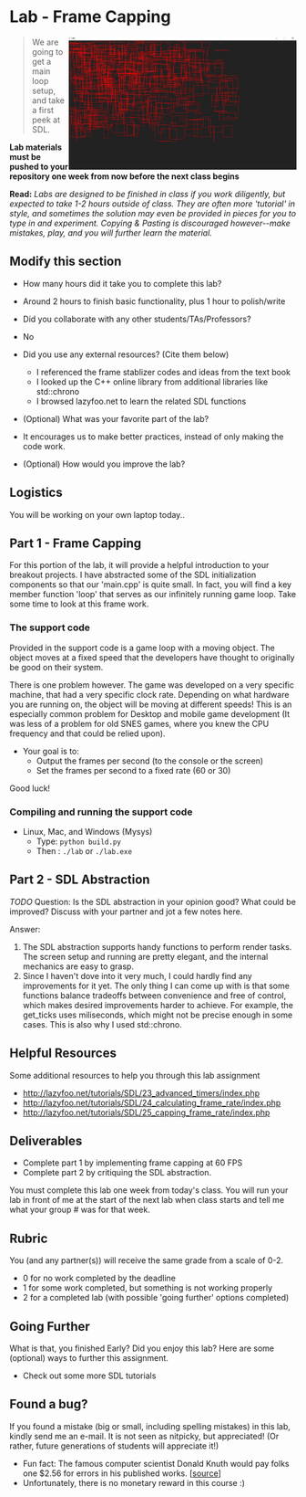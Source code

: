 # Lab - Frame Capping

<img align="right" width="400px" src="./media/rectangles.JPG">

> We are going to get a main loop setup, and take a first peek at SDL.

**Lab materials must be pushed to your repository one week from now before the next class begins**

**Read:** *Labs are designed to be finished in class if you work diligently, but expected to take 1-2 hours outside of class. They are often more 'tutorial' in style, and sometimes the solution may even be provided in pieces for you to type in and experiment. Copying & Pasting is discouraged however--make mistakes, play, and you will further learn the material.*

## Modify this section

- How many hours did it take you to complete this lab?
- Around 2 hours to finish basic functionality, plus 1 hour to polish/write

- Did you collaborate with any other students/TAs/Professors?
- No

- Did you use any external resources? (Cite them below)
  - I referenced the frame stablizer codes and ideas from the text book
  - I looked up the C++ online library from additional libraries like std::chrono
  - I browsed lazyfoo.net to learn the related SDL functions

- (Optional) What was your favorite part of the lab?
- It encourages us to make better practices, instead of only making the code work.

- (Optional) How would you improve the lab?

## Logistics

You will be working on your own laptop today..

## Part 1 - Frame Capping

For this portion of the lab, it will provide a helpful introduction to your breakout projects. I have abstracted some of the SDL initialization components so that our 'main.cpp' is quite small. In fact, you will find a key member function 'loop' that serves as our infinitely running game loop. Take some time to look at this frame work.


### The support code

Provided in the support code is a game loop with a moving object. The object moves at a fixed speed that the developers have thought to originally be good on their system.

There is one problem however. The game was developed on a very specific machine, that had a very specific clock rate. Depending on what hardware you are running on, the object will be moving at different speeds! This is an especially common problem for Desktop and mobile game development (It was less of a problem for old SNES games, where you knew the CPU frequency and that could be relied upon).

* Your goal is to:
  * Output the frames per second (to the console or the screen)
  * Set the frames per second to a fixed rate (60 or 30)
  
Good luck!

### Compiling and running the support code

* Linux, Mac, and Windows (Mysys)
  * Type: `python build.py`
  * Then : `./lab` or `./lab.exe`
  
## Part 2 - SDL Abstraction

*TODO* Question: Is the SDL abstraction in your opinion good? What could be improved? Discuss with your partner and jot a few notes here.

Answer: 

1. The SDL abstraction supports handy functions to perform render tasks. The screen setup and running are pretty elegant, and the internal mechanics are easy to grasp. 
2. Since I haven't dove into it very much, I could hardly find any improvements for it yet. The only thing I can come up with is that some functions balance tradeoffs between convenience and free of control, which makes desired improvements harder to achieve. For example, the get_ticks uses miliseconds, which might not be precise enough in some cases. This is also why I used std::chrono.

## Helpful Resources

Some additional resources to help you through this lab assignment

- http://lazyfoo.net/tutorials/SDL/23_advanced_timers/index.php
- http://lazyfoo.net/tutorials/SDL/24_calculating_frame_rate/index.php
- http://lazyfoo.net/tutorials/SDL/25_capping_frame_rate/index.php

## Deliverables

- Complete part 1 by implementing frame capping at 60 FPS
- Complete part 2 by critiquing the SDL abstraction.

You must complete this lab one week from today's class. You will run your lab in front of me at the start of the next lab when class starts and tell me what your group # was for that week.

## Rubric

You (and any partner(s)) will receive the same grade from a scale of 0-2.

- 0 for no work completed by the deadline
- 1 for some work completed, but something is not working properly
- 2 for a completed lab (with possible 'going further' options completed)

## Going Further

What is that, you finished Early? Did you enjoy this lab? Here are some (optional) ways to further this assignment.

- Check out some more SDL tutorials

## Found a bug?

If you found a mistake (big or small, including spelling mistakes) in this lab, kindly send me an e-mail. It is not seen as nitpicky, but appreciated! (Or rather, future generations of students will appreciate it!)

- Fun fact: The famous computer scientist Donald Knuth would pay folks one $2.56 for errors in his published works. [[source](https://en.wikipedia.org/wiki/Knuth_reward_check)]
- Unfortunately, there is no monetary reward in this course :)



